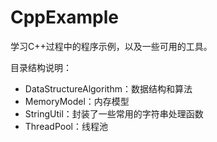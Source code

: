 # CppExample
学习C++过程中的程序示例，以及一些可用的工具。

目录结构说明：
- DataStructureAlgorithm：数据结构和算法
- MemoryModel：内存模型
- StringUtil：封装了一些常用的字符串处理函数
- ThreadPool：线程池